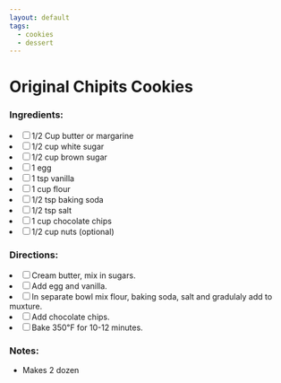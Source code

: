 ```yaml
---
layout: default
tags:
  - cookies
  - dessert
---
```


# Original Chipits Cookies

### Ingredients:

<li><label><input type="checkbox">1/2 Cup butter or margarine</label></li>
<li><label><input type="checkbox">1/2 cup white sugar</label></li>
<li><label><input type="checkbox">1/2 cup brown sugar</label></li>
<li><label><input type="checkbox">1 egg</label></li>
<li><label><input type="checkbox">1 tsp vanilla</label></li>
<li><label><input type="checkbox">1 cup flour</label></li>
<li><label><input type="checkbox">1/2 tsp baking soda</label></li>
<li><label><input type="checkbox">1/2 tsp salt</label></li>
<li><label><input type="checkbox">1 cup chocolate chips</label></li>
<li><label><input type="checkbox">1/2 cup nuts (optional)</label></li>

### Directions:

<li><label><input type="checkbox">Cream butter, mix in sugars.</label></li>
<li><label><input type="checkbox">Add egg and vanilla.</label></li>
<li><label><input type="checkbox">In separate bowl mix flour, baking soda, salt and gradulaly add to muxture.</label></li>
<li><label><input type="checkbox">Add chocolate chips.</label></li>
<li><label><input type="checkbox">Bake 350℉ for 10-12 minutes.</label></li>

### Notes:

* Makes 2 dozen
